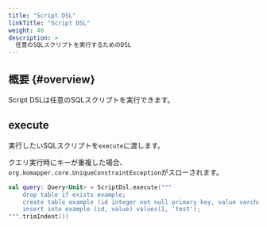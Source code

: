 ```yaml
---
title: "Script DSL"
linkTitle: "Script DSL"
weight: 40
description: >
  任意のSQLスクリプトを実行するためのDSL
---
```


## 概要 {#overview}

Script DSLは任意のSQLスクリプトを実行できます。

## execute

実行したいSQLスクリプトを`execute`に渡します。

クエリ実行時にキーが重複した場合、`org.komapper.core.UniqueConstraintException`がスローされます。

```kotlin
val query: Query<Unit> = ScriptDsl.execute("""
    drop table if exists example;
    create table example (id integer not null primary key, value varchar(20));
    insert into example (id, value) values(1, 'test');
""".trimIndent())
```